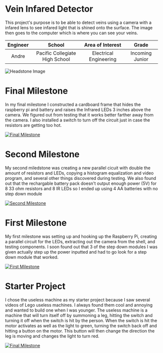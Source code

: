 ﻿# Vein Infared Detector
This project's purpose is to be able to detect veins using a camera with a infared lens to see infared light that is shined onto the surface. The image then goes to the computer which is where you can see your veins.

| **Engineer** | **School** | **Area of Interest** | **Grade** |
|:--:|:--:|:--:|:--:|
| Andre | Pacific Collegiate High School | Electrical Engineering | Incoming Junior

![Headstone Image](https://lh3.googleusercontent.com/pw/AM-JKLXgQ5b5x2yBuvtc8409Pr-Yf3YhQeoXUco-sH8k2zSHRK3GodU4rS-twoV891mqLF8BpjZhXExjMr23Peq4e1w1h62bf4xQGXDO0X7HA92AZLkzdg5Lep1FuggF_HuNVNK0XxZ30JZ9_vy2jjD8IxZG=w1454-h1452-no?authuser=0)
  
# Final Milestone
In my final milestone I constructed a cardboard frame that hides the raspberry pi and battery and raises the Infrared LEDs 3 inches above the camera. We figured out from testing that it works better farther away from the camera. I also installed a switch to turn off the circuit just in case the resistors are getting too hot.

[![Final Milestone](https://i3.ytimg.com/vi/5jhdV079s3k/maxresdefault.jpg)](https://www.youtube.com/watch?v=5jhdV079s3k)

# Second Milestone
My second miledstone was creating a new parallel cicuit with double the amount of resistors and LEDs, copying a histogram equalization and video program, and several other things discovered during testing. We also found out that the rechargable battery pack doesn't output enough power (5V) for 8 33 ohm resistors and 8 IR LEDs so I ended up using 4 AA batteries with no step down module

[![Second Milestone](https://i3.ytimg.com/vi/P69Kxp17wZ0/maxresdefault.jpg)](https://www.youtube.com/watch?v=P69Kxp17wZ0)

# First Milestone
  
My first milestone was setting up and hooking up the Raspberry Pi, creating a parallel circuit for the LEDs, extracting out the camera from the shell, and testing components. I soon found out that 3 of the step down modules I was given actually step up the power inputted and had to go look for a step down module that worked.

[![First Milestone](https://i3.ytimg.com/vi/kAokawNfTBM/maxresdefault.jpg)](https://www.youtube.com/watch?v=kAokawNfTBM)

# Starter Project

I chose the useless machine as my starter project because I saw several videos of Lego useless machines. I always found them cool and annoying and wanted to build one when I was younger. The useless machine is a machine that will turn itself off by summoning a leg, hitting the switch and turning it off when the switch is hit by the person. When the switch is hit the motor activates as well as the light to green, turning the switch back off and hitting a button on the motor. This button will then change the direction the leg is moving and changes the light to turn red.

[![Final Milestone](https://i3.ytimg.com/vi/iXd-6P9hrxc/maxresdefault.jpg)](https://www.youtube.com/watch?v=iXd-6P9hrxc&t=6s)
